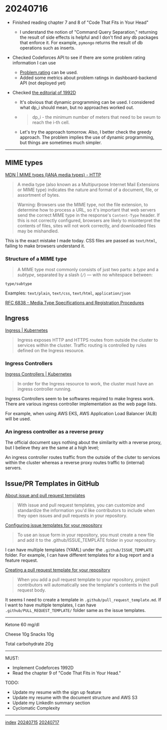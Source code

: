 <head><meta name="viewport" content="width=device-width, initial-scale=1.0, user-scalable=yes" /><meta charset="UTF-8"></head>

# 20240716

- Finished reading chapter 7 and 8 of "Code That Fits in Your Head"
	- I understand the notion of "Command Query Separation," returning the result of side effects is helpful and I don\'t find any db packages that enforce it. For example, `pymongo` returns the result of db operations such as inserts.

- Checked Codeforces API to see if there are some problem rating information I can use
	- [Problem.rating](https://codeforces.com/apiHelp/objects#Problem) can be used.
	- Added some metrics about problem ratings in dashboard-backend API (not deployed yet)

- Checked [the editorial of 1992D](https://codeforces.com/blog/entry/131461)
	- It\'s obvious that dynamic programming can be used. I considered what dp\_i should mean, but no approaches worked out.
	- > dp\_i - the minimum number of meters that need to be swum to reach the i-th cell.
	- Let\'s try the approach tomorrow. Also, I better check the greedy approach. The problem implies the use of dynamic programming, but things are sometimes much simpler.

---

## MIME types

[MDN | MIME types (IANA media types) - HTTP](https://developer.mozilla.org/en-US/docs/Web/HTTP/Basics_of_HTTP/MIME_types)

> A media type (also known as a Multipurpose Internet Mail Extensions or MIME type) indicates the nature and format of a document, file, or assortment of bytes.

> Warning: Browsers use the MIME type, not the file extension, to determine how to process a URL, so it's important that web servers send the correct MIME type in the response\'s `Content-Type` header.
> If this is not correctly configured, browsers are likely to misinterpret the contents of files, sites will not work correctly, and downloaded files may be mishandled.

This is the exact mistake I made today. CSS files are passed as `text/html`, failing to make browsers understand it.

### Structure of a MIME type

> A MIME type most commonly consists of just two parts: a *type* and a *subtype*, separated by a slash (`/`) — with no whitespace between:

```
type/subtype
```

Examples: `text/plain`, `text/css`, `text/html`, `application/json`

[RFC 6838 - Media Type Specifications and Registration Procedures](https://datatracker.ietf.org/doc/html/rfc6838)

## Ingress

[Ingress | Kubernetes](https://kubernetes.io/docs/concepts/services-networking/ingress/)

> Ingress exposes HTTP and HTTPS routes from outside the cluster to services within the cluster.
> Traffic routing is controlled by rules defined on the Ingress resource.

### Ingress Controllers

[Ingress Controllers | Kubernetes](https://kubernetes.io/docs/concepts/services-networking/ingress-controllers/)

> In order for the Ingress resource to work, the cluster must have an ingress controller running.

Ingress Controllers seem to be softwares required to make Ingress work. There are various ingress controller implementation as the web page lists.

For example, when using AWS EKS, AWS Application Load Balancer (ALB) will be used.

### An ingress controller as a reverse proxy

The official document says nothing about the similarity with a reverse proxy, but I believe they are the same at a high level;

An ingress controller routes traffic from the outside of the cluter to services within the cluster whereas a reverse proxy routes traffic to (internal) servers.

## Issue/PR Templates in GitHub

[About issue and pull request templates](https://docs.github.com/en/communities/using-templates-to-encourage-useful-issues-and-pull-requests/about-issue-and-pull-request-templates)

> With issue and pull request templates, you can customize and standardize the information you\'d like contributors to include when they open issues and pull requests in your repository.

[Configuring issue templates for your repository](https://docs.github.com/en/communities/using-templates-to-encourage-useful-issues-and-pull-requests/configuring-issue-templates-for-your-repository)

> To use an issue form in your repository, you must create a new file and add it to the .github/ISSUE\_TEMPLATE folder in your repository.

I can have multiple templates (YAML) under the `.github/ISSUE_TEMPLATE` folder. For example, I can have different templates for a bug report and a feature request.

[Creating a pull request template for your repository](https://docs.github.com/en/communities/using-templates-to-encourage-useful-issues-and-pull-requests/creating-a-pull-request-template-for-your-repository)

> When you add a pull request template to your repository, project contributors will automatically see the template's contents in the pull request body.

It seems I need to create a template in `.github/pull_request_template.md`. If I want to have multiple templates, I can have `.github/PULL_REQUEST_TEMPLATE/` folder same as the issue templates.

---

Ketone 60 mg/dl

Cheese 10g
Snacks 10g

Total carbohydrate 20g

---

MUST:

- Implement Codeforces 1992D
- Read the chapter 9 of "Code That Fits in Your Head."

TODO:

- Update my resume with the sign up feature
- Update my resume with the document structure and AWS S3
- Update my LinkedIn summary section
- Cyclomatic Complexity

---

[index](../../index.html)
[20240715](20240715.html)
[20240717](20240717.html)
